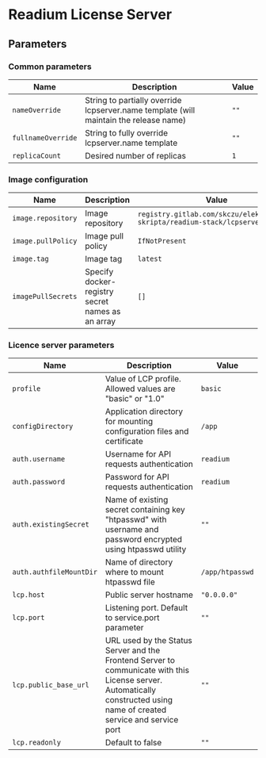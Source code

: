 # Readium License Server

## Parameters

### Common parameters

| Name               | Description                                                                           | Value |
| ------------------ | ------------------------------------------------------------------------------------- | ----- |
| `nameOverride`     | String to partially override lcpserver.name template (will maintain the release name) | `""`  |
| `fullnameOverride` | String to fully override lcpserver.name template                                      | `""`  |
| `replicaCount`     | Desired number of replicas                                                            | `1`   |

### Image configuration

| Name               | Description                                      | Value                                                                    |
| ------------------ | ------------------------------------------------ | ------------------------------------------------------------------------ |
| `image.repository` | Image repository                                 | `registry.gitlab.com/skczu/elektronicke-skripta/readium-stack/lcpserver` |
| `image.pullPolicy` | Image pull policy                                | `IfNotPresent`                                                           |
| `image.tag`        | Image tag                                        | `latest`                                                                 |
| `imagePullSecrets` | Specify docker-registry secret names as an array | `[]`                                                                     |

### Licence server parameters

| Name                    | Description                                                                                                                                                             | Value           |
| ----------------------- | ----------------------------------------------------------------------------------------------------------------------------------------------------------------------- | --------------- |
| `profile`               | Value of LCP profile. Allowed values are "basic" or "1.0"                                                                                                               | `basic`         |
| `configDirectory`       | Application directory for mounting configuration files and certificate                                                                                                  | `/app`          |
| `auth.username`         | Username for API requests authentication                                                                                                                                | `readium`       |
| `auth.password`         | Password for API requests authentication                                                                                                                                | `readium`       |
| `auth.existingSecret`   | Name of existing secret containing key "htpasswd" with username and password encrypted using htpasswd utility                                                           | `""`            |
| `auth.authfileMountDir` | Name of directory where to mount htpasswd file                                                                                                                          | `/app/htpasswd` |
| `lcp.host`              | Public server hostname                                                                                                                                                  | `"0.0.0.0"`     |
| `lcp.port`              | Listening port. Default to service.port parameter                                                                                                                       | `""`            |
| `lcp.public_base_url`   | URL used by the Status Server and the Frontend Server to communicate with this License server. Automatically constructed using name of created service and service port | `""`            |
| `lcp.readonly`          | Default to false                                                                                                                                                        | `""`            |
